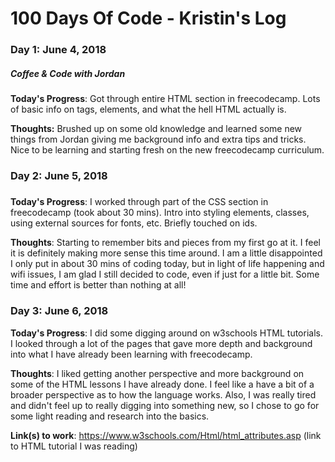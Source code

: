 # 100 Days Of Code - Kristin's Log

### Day 1: June 4, 2018 
##### Coffee & Code with Jordan

**Today's Progress**: Got through entire HTML section in freecodecamp. Lots of basic info on tags, elements, and what the hell HTML actually is.

**Thoughts:** Brushed up on some old knowledge and learned some new things from Jordan giving me background info and extra tips and tricks. Nice to be learning and starting fresh on the new freecodecamp curriculum. 


### Day 2: June 5, 2018
##### 

**Today's Progress**: I worked through part of the CSS section in freecodecamp (took about 30 mins). Intro into styling elements, classes, using external sources for fonts, etc. Briefly touched on ids.

**Thoughts**: Starting to remember bits and pieces from my first go at it. I feel it is definitely making more sense this time around. I am a little disappointed I only put in about 30 mins of coding today, but in light of life happening and wifi issues, I am glad I still decided to code, even if just for a little bit. Some time and effort is better than nothing at all!


### Day 3: June 6, 2018

**Today's Progress**: I did some digging around on w3schools HTML tutorials. I looked through a lot of the pages that gave more depth and background into what I have already been learning with freecodecamp.

**Thoughts**: I liked getting another perspective and more background on some of the HTML lessons I have already done. I feel like a have a bit of a broader perspective as to how the language works. Also, I was really tired and didn't feel up to really digging into something new, so I chose to go for some light reading and research into the basics.

**Link(s) to work**: https://www.w3schools.com/Html/html_attributes.asp (link to HTML tutorial I was reading)
